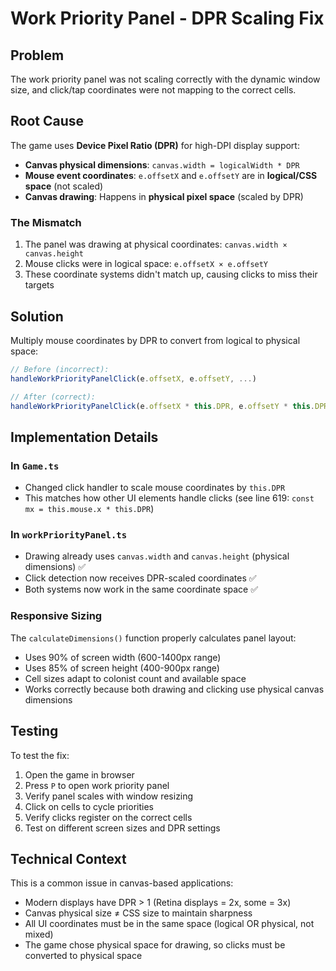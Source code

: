 # Work Priority Panel - DPR Scaling Fix

## Problem
The work priority panel was not scaling correctly with the dynamic window size, and click/tap coordinates were not mapping to the correct cells.

## Root Cause
The game uses **Device Pixel Ratio (DPR)** for high-DPI display support:
- **Canvas physical dimensions**: `canvas.width = logicalWidth * DPR`
- **Mouse event coordinates**: `e.offsetX` and `e.offsetY` are in **logical/CSS space** (not scaled)
- **Canvas drawing**: Happens in **physical pixel space** (scaled by DPR)

### The Mismatch
1. The panel was drawing at physical coordinates: `canvas.width × canvas.height`
2. Mouse clicks were in logical space: `e.offsetX × e.offsetY`
3. These coordinate systems didn't match up, causing clicks to miss their targets

## Solution
Multiply mouse coordinates by DPR to convert from logical to physical space:

```typescript
// Before (incorrect):
handleWorkPriorityPanelClick(e.offsetX, e.offsetY, ...)

// After (correct):
handleWorkPriorityPanelClick(e.offsetX * this.DPR, e.offsetY * this.DPR, ...)
```

## Implementation Details

### In `Game.ts`
- Changed click handler to scale mouse coordinates by `this.DPR`
- This matches how other UI elements handle clicks (see line 619: `const mx = this.mouse.x * this.DPR`)

### In `workPriorityPanel.ts`
- Drawing already uses `canvas.width` and `canvas.height` (physical dimensions) ✅
- Click detection now receives DPR-scaled coordinates ✅
- Both systems now work in the same coordinate space ✅

### Responsive Sizing
The `calculateDimensions()` function properly calculates panel layout:
- Uses 90% of screen width (600-1400px range)
- Uses 85% of screen height (400-900px range)
- Cell sizes adapt to colonist count and available space
- Works correctly because both drawing and clicking use physical canvas dimensions

## Testing
To test the fix:
1. Open the game in browser
2. Press `P` to open work priority panel
3. Verify panel scales with window resizing
4. Click on cells to cycle priorities
5. Verify clicks register on the correct cells
6. Test on different screen sizes and DPR settings

## Technical Context
This is a common issue in canvas-based applications:
- Modern displays have DPR > 1 (Retina displays = 2x, some = 3x)
- Canvas physical size ≠ CSS size to maintain sharpness
- All UI coordinates must be in the same space (logical OR physical, not mixed)
- The game chose physical space for drawing, so clicks must be converted to physical space
